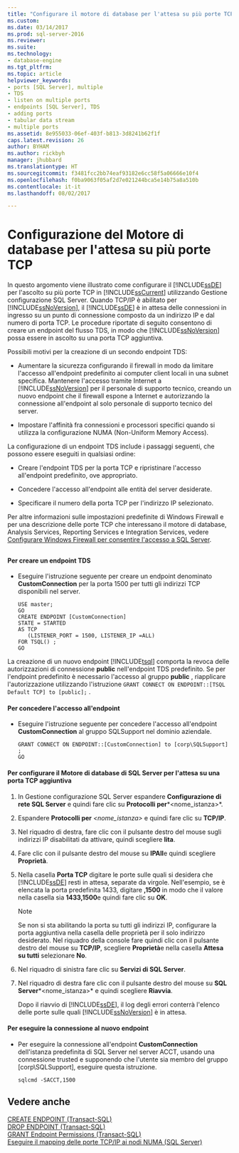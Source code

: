 ```yaml
---
title: "Configurare il motore di database per l'attesa su più porte TCP | Microsoft Docs"
ms.custom: 
ms.date: 03/14/2017
ms.prod: sql-server-2016
ms.reviewer: 
ms.suite: 
ms.technology:
- database-engine
ms.tgt_pltfrm: 
ms.topic: article
helpviewer_keywords:
- ports [SQL Server], multiple
- TDS
- listen on multiple ports
- endpoints [SQL Server], TDS
- adding ports
- tabular data stream
- multiple ports
ms.assetid: 8e955033-06ef-403f-b813-3d8241b62f1f
caps.latest.revision: 26
author: BYHAM
ms.author: rickbyh
manager: jhubbard
ms.translationtype: HT
ms.sourcegitcommit: f3481fcc2bb74eaf93182e6cc58f5a06666e10f4
ms.openlocfilehash: f0ba9063f05af2d7e021244bca5e14b75a8a510b
ms.contentlocale: it-it
ms.lasthandoff: 08/02/2017

---
```

# <a name="configure-the-database-engine-to-listen-on-multiple-tcp-ports"></a>Configurazione del Motore di database per l'attesa su più porte TCP
  In questo argomento viene illustrato come configurare il [!INCLUDE[ssDE](../../includes/ssde-md.md)] per l'ascolto su più porte TCP in [!INCLUDE[ssCurrent](../../includes/sscurrent-md.md)] utilizzando Gestione configurazione SQL Server. Quando TCP/IP è abilitato per [!INCLUDE[ssNoVersion](../../includes/ssnoversion-md.md)], il [!INCLUDE[ssDE](../../includes/ssde-md.md)] è in attesa delle connessioni in ingresso su un punto di connessione composto da un indirizzo IP e dal numero di porta TCP. Le procedure riportate di seguito consentono di creare un endpoint del flusso TDS, in modo che [!INCLUDE[ssNoVersion](../../includes/ssnoversion-md.md)] possa essere in ascolto su una porta TCP aggiuntiva.  
  
 Possibili motivi per la creazione di un secondo endpoint TDS:  
  
-   Aumentare la sicurezza configurando il firewall in modo da limitare l'accesso all'endpoint predefinito ai computer client locali in una subnet specifica. Mantenere l'accesso tramite Internet a [!INCLUDE[ssNoVersion](../../includes/ssnoversion-md.md)] per il personale di supporto tecnico, creando un nuovo endpoint che il firewall espone a Internet e autorizzando la connessione all'endpoint al solo personale di supporto tecnico del server.  
  
-   Impostare l'affinità fra connessioni e processori specifici quando si utilizza la configurazione NUMA (Non-Uniform Memory Access).  
  
 La configurazione di un endpoint TDS include i passaggi seguenti, che possono essere eseguiti in qualsiasi ordine:  
  
-   Creare l'endpoint TDS per la porta TCP e ripristinare l'accesso all'endpoint predefinito, ove appropriato.  
  
-   Concedere l'accesso all'endpoint alle entità del server desiderate.  
  
-   Specificare il numero della porta TCP per l'indirizzo IP selezionato.  
  
 Per altre informazioni sulle impostazioni predefinite di Windows Firewall e per una descrizione delle porte TCP che interessano il motore di database, Analysis Services, Reporting Services e Integration Services, vedere [Configurare Windows Firewall per consentire l'accesso a SQL Server](../../sql-server/install/configure-the-windows-firewall-to-allow-sql-server-access.md).  
  
##  <a name="SSMSProcedure"></a>  
  
#### <a name="to-create-a-tds-endpoint"></a>Per creare un endpoint TDS  
  
-   Eseguire l'istruzione seguente per creare un endpoint denominato **CustomConnection** per la porta 1500 per tutti gli indirizzi TCP disponibili nel server.  
  
    ```  
    USE master;  
    GO  
    CREATE ENDPOINT [CustomConnection]  
    STATE = STARTED  
    AS TCP  
       (LISTENER_PORT = 1500, LISTENER_IP =ALL)  
    FOR TSQL() ;  
    GO  
    ```  
  
 La creazione di un nuovo endpoint [!INCLUDE[tsql](../../includes/tsql-md.md)] comporta la revoca delle autorizzazioni di connessione **public** nell'endpoint TDS predefinito. Se per l'endpoint predefinito è necessario l'accesso al gruppo **public** , riapplicare l'autorizzazione utilizzando l'istruzione `GRANT CONNECT ON ENDPOINT::[TSQL Default TCP] to [public];` .  
  
#### <a name="to-grant-access-to-the-endpoint"></a>Per concedere l'accesso all'endpoint  
  
-   Eseguire l'istruzione seguente per concedere l'accesso all'endpoint **CustomConnection** al gruppo SQLSupport nel dominio aziendale.  
  
    ```  
    GRANT CONNECT ON ENDPOINT::[CustomConnection] to [corp\SQLSupport] ;  
    GO  
    ```  
  
#### <a name="to-configure-the-sql-server-database-engine-to-listen-on-an-additional-tcp-port"></a>Per configurare il Motore di database di SQL Server per l'attesa su una porta TCP aggiuntiva  
  
1.  In Gestione configurazione SQL Server espandere **Configurazione di rete SQL Server** e quindi fare clic su **Protocolli per***<nome_istanza>*.  
  
2.  Espandere **Protocolli per** *<nome_istanza>* e quindi fare clic su **TCP/IP**.  
  
3.  Nel riquadro di destra, fare clic con il pulsante destro del mouse sugli indirizzi IP disabilitati da attivare, quindi scegliere **lita**.  
  
4.  Fare clic con il pulsante destro del mouse su **IPAll**e quindi scegliere **Proprietà**.  
  
5.  Nella casella **Porta TCP** digitare le porte sulle quali si desidera che [!INCLUDE[ssDE](../../includes/ssde-md.md)] resti in attesa, separate da virgole. Nell'esempio, se è elencata la porta predefinita 1433, digitare **,1500** in modo che il valore nella casella sia **1433,1500**e quindi fare clic su **OK**.  
  
    > [!NOTE]  
    >  Se non si sta abilitando la porta su tutti gli indirizzi IP, configurare la porta aggiuntiva nella casella delle proprietà per il solo indirizzo desiderato. Nel riquadro della console fare quindi clic con il pulsante destro del mouse su **TCP/IP**, scegliere **Proprietà**e nella casella **Attesa su tutti** selezionare **No**.  
  
6.  Nel riquadro di sinistra fare clic su **Servizi di SQL Server**.  
  
7.  Nel riquadro di destra fare clic con il pulsante destro del mouse su **SQL Server***<nome_istanza>* e quindi scegliere **Riavvia**.  
  
     Dopo il riavvio di [!INCLUDE[ssDE](../../includes/ssde-md.md)], il log degli errori conterrà l'elenco delle porte sulle quali [!INCLUDE[ssNoVersion](../../includes/ssnoversion-md.md)] è in attesa.  
  
#### <a name="to-connect-to-the-new-endpoint"></a>Per eseguire la connessione al nuovo endpoint  
  
-   Per eseguire la connessione all'endpoint **CustomConnection** dell'istanza predefinita di SQL Server nel server ACCT, usando una connessione trusted e supponendo che l'utente sia membro del gruppo [corp\SQLSupport], eseguire questa istruzione.  
  
    ```  
    sqlcmd -SACCT,1500  
    ```  
  
## <a name="see-also"></a>Vedere anche  
 [CREATE ENDPOINT &#40;Transact-SQL&#41;](../../t-sql/statements/create-endpoint-transact-sql.md)   
 [DROP ENDPOINT &#40;Transact-SQL&#41;](../../t-sql/statements/drop-endpoint-transact-sql.md)   
 [GRANT Endpoint Permissions &#40;Transact-SQL&#41;](../../t-sql/statements/grant-endpoint-permissions-transact-sql.md)   
 [Eseguire il mapping delle porte TCP/IP ai nodi NUMA &#40;SQL Server&#41;](../../database-engine/configure-windows/map-tcp-ip-ports-to-numa-nodes-sql-server.md)  
  
  
